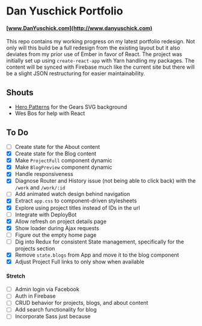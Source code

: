 # Dan Yuschick Portfolio
#### [www.DanYuschick.com](http://www.danyuschick.com)

This repo contains my working progress on my latest portfolio redesign. Not only will this build be a full redesign from the existing layout but it also deviates from my prior use of Ember in favor of React. The project was initially set up using `create-react-app` with Yarn handling my packages. The content will be synced with Firebase much like the current site but there will be a slight JSON restructuring for easier maintainability.

## Shouts
- [Hero Patterns](http://www.heropatterns.com/) for the Gears SVG background
- Wes Bos for help with React

## To Do
- [ ] Create state for the About content
- [x] Create state for the Blog content
- [x] Make `ProjectFull` component dynamic
- [x] Make `BlogPreview` component dynamic
- [x] Handle responsiveness
- [x] Diagnose Router and History issue (not being able to click back) with the `/work` and `/work/:id`
- [ ] Add animated watch design behind navigation
- [x] Extract `app.css` to component-driven stylesheets
- [x] Explore using project titles instead of IDs in the url
- [ ] Integrate with DeployBot
- [x] Allow refresh on project details page
- [x] Show loader during Ajax requests
- [ ] Figure out the empty home page
- [ ] Dig into Redux for consistent State management, specifically for the projects section
- [x] Remove `state.blogs` from App and move it to the blog component
- [x] Adjust Project Full links to only show when available

#### Stretch
- [ ] Admin login via Facebook
- [ ] Auth in Firebase
- [ ] CRUD behavior for projects, blogs, and about content
- [ ] Add search functionality for blog
- [ ] Incorporate Sass just because
